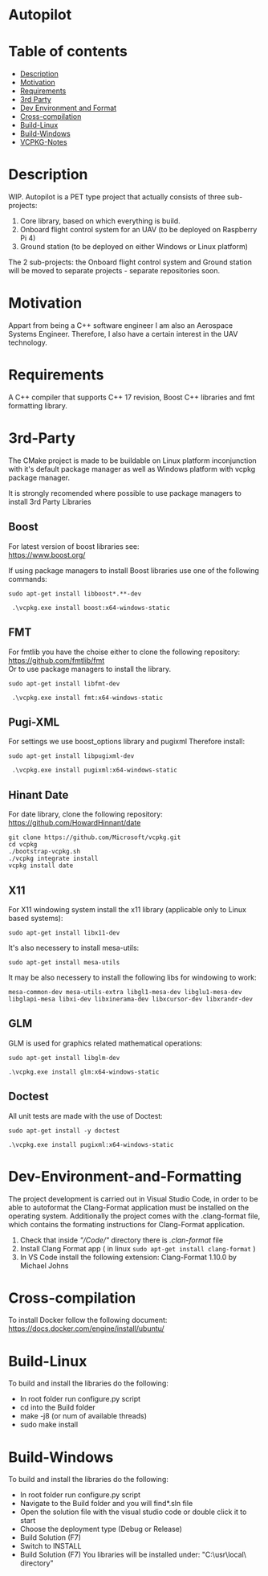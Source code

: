 # Autopilot

# Table of contents
* [Description](#Description)
* [Motivation](#Motivation)
* [Requirements](#Requirements)
* [3rd Party](#3rd-Party)
* [Dev Environment and Format](#Dev-Environment-and-Formatting)
* [Cross-compilation](#Cross-compilation)
* [Build-Linux](#Build-Linux)
* [Build-Windows](#Build-Windows)
* [VCPKG-Notes](#VCPKG-Notes)

# Description
WIP. Autopilot is a PET type project that actually consists of three sub-projects: 
1. Core library, based on which everything is build.
2. Onboard flight control system for an UAV (to be deployed on Raspberry Pi 4)
3. Ground station (to be deployed on either Windows or Linux platform)

The 2 sub-projects: the Onboard flight control system and Ground station
will be moved to separate projects - separate repositories soon.

# Motivation
Appart from being a C++ software engineer I am also an Aerospace Systems Engineer. Therefore, I also have a certain interest in the UAV technology. 

# Requirements
A C++ compiler that supports C++ 17 revision, Boost C++ libraries and fmt formatting library.

# 3rd-Party
The CMake project is made to be buildable on Linux platform inconjunction with it's default package manager
as well as Windows platform with vcpkg package manager.

It is strongly recomended where possible to use package managers to install 3rd Party Libraries

## Boost
For latest version of boost libraries see:<br/>
https://www.boost.org/

If using package managers to install Boost libraries use one of the following commands:<br/>
```
sudo apt-get install libboost*.**-dev
```

```
 .\vcpkg.exe install boost:x64-windows-static
```

## FMT
For fmtlib you have the choise either to clone the following repository:<br/>
https://github.com/fmtlib/fmt<br/>
Or to use package managers to install the library.<br/>

```
sudo apt-get install libfmt-dev
```
```
 .\vcpkg.exe install fmt:x64-windows-static
```
## Pugi-XML
For settings we use boost_options library and pugixml
Therefore install:
```
sudo apt-get install libpugixml-dev
```

```
 .\vcpkg.exe install pugixml:x64-windows-static
```
## Hinant Date
For date library, clone the following repository:<br/>
https://github.com/HowardHinnant/date

```
git clone https://github.com/Microsoft/vcpkg.git
cd vcpkg
./bootstrap-vcpkg.sh
./vcpkg integrate install
vcpkg install date
```

## X11
For X11 windowing system install the x11 library (applicable only to Linux based systems):<br/>
```
sudo apt-get install libx11-dev
```

It's also necessery to install mesa-utils:<br/>
```
sudo apt-get install mesa-utils
```

It may be also necessery to install the following libs for windowing to work:<br/>
```
mesa-common-dev mesa-utils-extra libgl1-mesa-dev libglu1-mesa-dev libglapi-mesa libxi-dev libxinerama-dev libxcursor-dev libxrandr-dev
```

## GLM
GLM is used for graphics related mathematical operations:<br/>
```
sudo apt-get install libglm-dev
```

```
.\vcpkg.exe install glm:x64-windows-static
```

## Doctest
All unit tests are made with the use of Doctest:<br/>
```
sudo apt-get install -y doctest
```

```
.\vcpkg.exe install pugixml:x64-windows-static
```

# Dev-Environment-and-Formatting
The project development is carried out in Visual Studio Code, in order to be able to autoformat the Clang-Format application must be installed on the operating system.
Additionally the project comes with the .clang-format file, which contains the formating instructions for Clang-Format application.

1. Check that inside _"/Code/"_ directory there is _.clan-format_ file
2. Install Clang Format app ( in linux ```sudo apt-get install clang-format``` )
3. In VS Code install the following extension: Clang-Format 1.10.0 by Michael Johns

# Cross-compilation
To install Docker follow the following document:<br/>
https://docs.docker.com/engine/install/ubuntu/

# Build-Linux
To build and install the libraries do the following:
* In root folder run configure.py script
* cd into the Build folder
* make -j8 (or num of available threads)
* sudo make install

# Build-Windows
To build and install the libraries do the following:
* In root folder run configure.py script
* Navigate to the Build folder and you will find*.sln file
* Open the solution file with the visual studio code or double click it to start
* Choose the deployment type (Debug or Release)
* Build Solution (F7)
* Switch to INSTALL
* Build Solution (F7)
You libraries will be installed under: "C:\usr\local\ directory"




